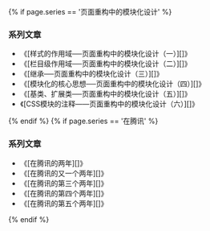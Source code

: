 {% if page.series == '页面重构中的模块化设计' %}

### 系列文章

* 《[样式的作用域──页面重构中的模块化设计（一）][]》
* 《[栏目级作用域──页面重构中的模块化设计（二）][]》
* 《[继承──页面重构中的模块化设计（三）][]》
* 《[模块化的核心思想──页面重构中的模块化设计（四）][]》
* 《[基类、扩展类──页面重构中的模块化设计（五）][]》
* 《[CSS模块的注释——页面重构中的模块化设计（六）][]》

{% endif %}
{% if page.series == '在腾讯' %}

### 系列文章

* 《[在腾讯的两年][]》
* 《[在腾讯的又一个两年][]》
* 《[在腾讯的第三个两年][]》
* 《[在腾讯的第四个两年][]》
* 《[在腾讯的第五个两年][]》

{% endif %}